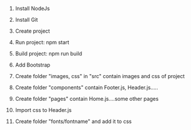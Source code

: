 1. Install NodeJs
2. Install Git
    <!-- echo "# projectname" >> README.md
    git init
    git add README.md
    git commit -m "first commit"
    git branch -M main
    git remote add origin https://github.com/username/projectname.git
    git push -u origin main -->
3. Create project 
    <!-- 
    Create folder projectname
    Open forlder by VSCode, 
    Open terminal and type: npx create-react-app . //"." is create react project in current folder 
    -->
4. Run project: npm start
5. Build project: npm run build

6. Add Bootstrap
    <!-- 
    Copy "Bootstrap" folder to public project folder
    Link to Bootstrap file. Add to line to index.html
        <link rel="stylesheet" href="bootstrap/bootstrap.min.css" />
        <link rel="stylesheet" href="bootstrap/bootstrap-icons.css" /> 
    -->
7. Create folder "images, css" in "src" contain images and css of project
8. Create folder "components" contain Footer.js, Header.js.....
9. Create folder "pages" contain Home.js....some other pages
10. Import css to Header.js
11. Create folder "fonts/fontname" and add it to css
